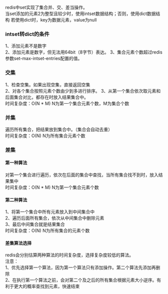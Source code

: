 redis中set实现了集合并、交、差当操作。  
当set添加的元素2为整型且较少时，使用intset数据结构；否则，使用dict数据结构
若使用dict时，key为数据元素，value为null  
### intset转dict的条件
1、添加元素不是数字  
2、添加元素是数字，但无法用64bit（8字节）表达。
3、集合元素个数超过redis参数set-max-intset-entries配置的值。
### 交集
1、检查空集。如果出现空集，直接返回空集  
2、对各个集合按照元素个数由少到多进行排序。
3、从第一个集合依次取元素和后面集合对比，都存在时放入结果集合中。  
时间复杂度：O(N * M) N为第一个集合元素个数，M为集合个数
### 并集
遍历所有集合，把结果放到集合中。（集合会自动去重）  
时间复杂度：O(N) N为所有集合元素个数
### 差集
#### 第一种算法
对第一个集合进行遍历，依次在后面的集合中查找，当所有集合找不到时，放入结果集中  
时间复杂度：O(N * M) N为第一个集合元素个数
#### 第二种算法
1、将第一个集合中所有元素放入到中间集合中  
2、遍历后面所有集合，依次从中间集合中删除元素  
3、最后中间集合就是结果集合  
时间复杂度：O(N) N为所有集合的元素个数
#### 差集算法选择
redis会分别估算两种算法的时间复杂度，选择复杂度较低的算法。  
注意：  
1、优先选择第一个算法，因为第一个算法只有添加操作。第二个算法先添加再删除  
2、在执行第一个算法之前，会对第二个及之后的所有集合根据元素大小逆序。有利于更大的概率查找到元素，快速结束